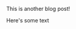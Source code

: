 [category]: <> (Other)
[date]: <> (2010/09/01)
[title]: <> (Goodbye world)

This is another blog post!

Here's some text